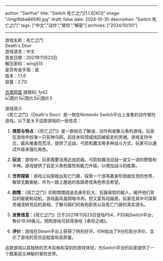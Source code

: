 
---
author: "SanYue"
title: "Switch 死亡之门[1.1.6|XCI]"
image: "/img/8bba84590.jpg"
draft: false
date: 2024-10-30
description: "Switch 死亡之门"
tags: ["中文","动作","冒险","解密"]
archives: ["2024/10/30"]

---

游戏名称：死亡之门   
Death's Door    
游戏语言：中文  
首发日期：2021年11月23日  
解压密码：wing515  
是否有金手指：是  
版本：1.1.6   
容量：2.7G

[百度网盘](https://pan.baidu.com/s/1QMW2TkY3bf95p3a1U3fk6A) 提取码: fyd2  
![图片1](/img/9061148e3.jpg)![图片2](/img/150beb6.jpg)![图片3](/img/d9b5a2e4.jpg)  

游戏简介  
《死亡之门》（Death's Door）是一款在Nintendo Switch平台上发售的动作冒险游戏。以下是关于这款游戏的一些信息：

1. **类型与特点**：《死亡之门》是一款结合了解谜、动作和收集元素的游戏。玩家在游戏中扮演一只死神乌鸦，前往未知领域找回被偷走的灵魂。游戏支持中文，画风唯美而荒凉，提供了近战、弓箭和魔法等多种战斗方式，玩家可以通过升级来强化角色。

2. **玩法**：游戏中，玩家需要活用近战武器、弓箭和魔法迎战一波又一波的野兽和半神。游戏提供了自定义角色属性和能力升级，以增加战斗的胜算。

3. **世界探索**：游戏让玩家踏出死亡门扉，探索一个游荡着身形扭曲生灵的世界，解锁无数奥秘，并为一路上邂逅的各路奇怪角色带去希望。

4. **剧情**：《死亡之门》的剧情围绕追击身形巨大、狂躁易怒的敌人，揭开他们背后的秘密和动机。游戏画风虽阴暗冷冽，但又富有动画感，玩家在其中可探索灵魂流转背后的真相，了解乌鸦们的角色职责以及死亡门扉的真实源头。

5. **发售信息**：《死亡之门》已于2021年11月23日登陆PS4、PS5和Switch平台，售价19.99美元。预购游戏可获得游戏《泰坦之魂》。

6. **评价**：游戏在Steam平台上获得了特别好评，IGN给出了9分的高分评价，显示了游戏的受欢迎程度和高质量。

这款游戏以其独特的艺术风格和深刻的游戏体验，为Switch平台的玩家提供了一个既美丽又神秘的冒险世界。

